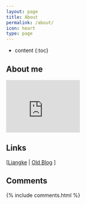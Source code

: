 ```yaml
---
layout: page
title: About
permalink: /about/
icon: heart
type: page
---
```


* content
{:toc}

## About me

<iframe src="https://githubbadge.appspot.com/zj-zhang?s=1" style="border: 0;height: 142px;width: 200px;overflow: hidden;" frameBorder="0"></iframe>

## Links

[[Liangke](http://gouliangke.github.io) \| [Old Blog](https://zzjandglk.wordpress.com/)
]

## Comments

{% include comments.html %}

